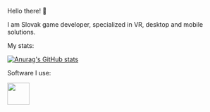 Hello there! 👋

I am Slovak game developer, specialized in VR, desktop and mobile solutions.

My stats:

[![Anurag's GitHub stats](https://github-readme-stats.vercel.app/api?username=12emin34&theme=dark&show_icons=true?count_private=true)](https://github.com/anuraghazra/github-readme-stats)

Software I use:

<a href=https://unity.com>
<img src=https://logos-world.net/wp-content/uploads/2021/11/Unity-New-Logo.png width=50px height=50px>
</a>
